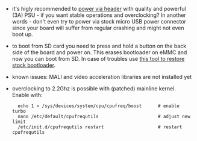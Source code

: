 - it's higly recommended to [power via header](https://forum.armbian.com/index.php?/topic/1095-miqi-is-a-35-single-board-computer-with-rockchip-rk3288/#comment-8338) with quality and powerful (3A) PSU - if you want stable operations and overclocking? In another words - don't even try to power via stock micro USB power connector since your board will suffer from regular crashing and might not even boot up.
- to boot from SD card you need to press and hold a button on the back side of the board and power on. This erases bootloader on eMMC and now you can boot from SD. In case of troubles use [this tool to restore stock bootloader](https://github.com/mqmaker/miqi-prebuilt).
- known issues: MALI and video acceleration libraries are not installed yet
- overclocking to 2.2Ghz is possible with (patched) mainline kernel. Enable with:

		echo 1 > /sys/devices/system/cpu/cpufreq/boost		# enable turbo
		nano /etc/default/cpufrequtils 						# adjust new limit
		/etc/init.d/cpufrequtils restart 					# restart cpufrequtils


